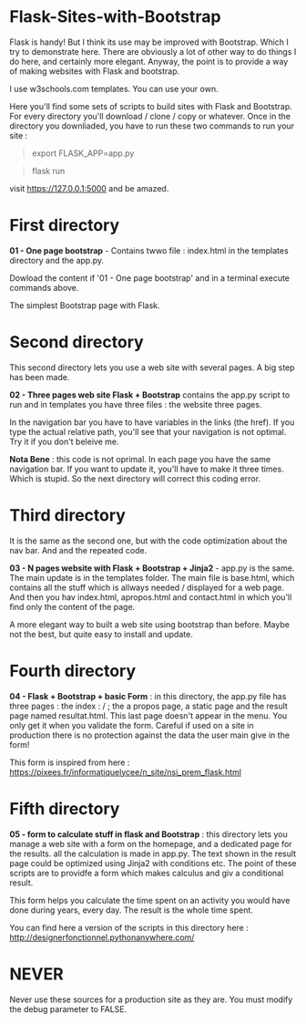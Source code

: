 # Flask-Sites-with-Bootstrap

Flask is handy! But I think its use may be improved with Bootstrap. Which I try to demonstrate here. There are obviously a lot of other way to do things I do here, and certainly more elegant. Anyway, the point is to provide a way of making websites with Flask and bootstrap. 

I use w3schools.com templates. You can use your own. 

Here you'll find some sets of scripts to build sites with Flask and Bootstrap. For every directory you'll download / clone / copy or whatever. Once in the directory you downliaded, you have to run these two commands to run your site : 

>export FLASK_APP=app.py

>flask run

visit https://127.0.0.1:5000 and be amazed. 

# First directory 

**01 - One page bootstrap** - Contains twwo file : index.html in the templates directory and the app.py. 

Dowload the content if '01 - One page bootstrap' and in a terminal execute commands above. 

The simplest Bootstrap page with Flask. 

# Second directory 

This second directory lets you use a web site with several pages. A big step has been made.

**02 - Three pages web site Flask + Bootstrap** contains the app.py script to run and in templates you have three files : the website three pages. 

In the navigation bar you have to have variables in the links (the href). If you type the actual relative path, you'll see that your navigation is not optimal. Try it if you  don't beleive me. 

**Nota Bene** : this code is not oprimal. In each page you have the same navigation bar. If you want to update it, you'll have to make it three times. Which is stupid. So the next directory will correct this coding error. 

# Third directory

It is the same as the second one, but with the code optimization about the nav bar. And and the repeated code. 

**03 - N pages website with Flask + Bootstrap + Jinja2** - app.py is the same. The main update is in the templates folder. The main file is base.html, which contains all the stuff which is allways needed / displayed for a web page. And then you hav index.html, apropos.html and contact.html in which you'll find only the content of the page. 

A more elegant way to built a web site using bootstrap than before. Maybe not the best, but quite easy to install and update. 

# Fourth directory
**04 - Flask + Bootstrap + basic Form** : in this directory, the app.py file has three pages : the index : / ; the a propos page, a static page and the result page named resultat.html. This last page doesn't appear in the menu. You only get it when you validate the form. Careful if used on a site in production there is no protection against the data the user main give in the form! 


This form is inspired from here : https://pixees.fr/informatiquelycee/n_site/nsi_prem_flask.html 


# Fifth directory
**05 - form to calculate stuff in flask and Bootstrap** : this directory lets you manage a web site with a form on the homepage, and a dedicated page for the results. all the calculation is made in app.py. The text shown in the result page could be optimized using Jinja2 with conditions etc. The point of these scripts are to providfe a form which makes calculus and giv a conditional result. 


This form helps you calculate the time spent on an activity you would have done during years, every day. The result is the whole time spent. 

You can find here a version of the scripts in this directory here : http://designerfonctionnel.pythonanywhere.com/

# NEVER
Never use these sources for a production site as they are. You must modify the debug parameter to FALSE. 

